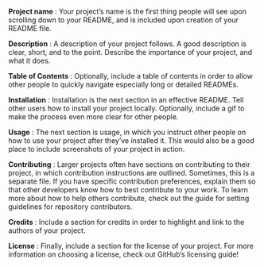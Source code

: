 **Project name** : 
Your project’s name is the first thing people will see upon scrolling down to your README, and is included upon creation of your README file.

**Description** : 
A description of your project follows. A good description is clear, short, and to the point. Describe the importance of your project, and what it does.

**Table of Contents** :
Optionally, include a table of contents in order to allow other people to quickly navigate especially long or detailed READMEs.

**Installation** : 
Installation is the next section in an effective README. Tell other users how to install your project locally. Optionally, include a gif to make the process even more clear for other people.

**Usage** : 
The next section is usage, in which you instruct other people on how to use your project after they’ve installed it. This would also be a good place to include screenshots of your project in action.

**Contributing** : 
Larger projects often have sections on contributing to their project, in which contribution instructions are outlined. Sometimes, this is a separate file. If you have specific contribution preferences, explain them so that other developers know how to best contribute to your work. To learn more about how to help others contribute, check out the guide for setting guidelines for repository contributors.

**Credits** :
Include a section for credits in order to highlight and link to the authors of your project.

**License** : 
Finally, include a section for the license of your project. For more information on choosing a license, check out GitHub’s licensing guide!

